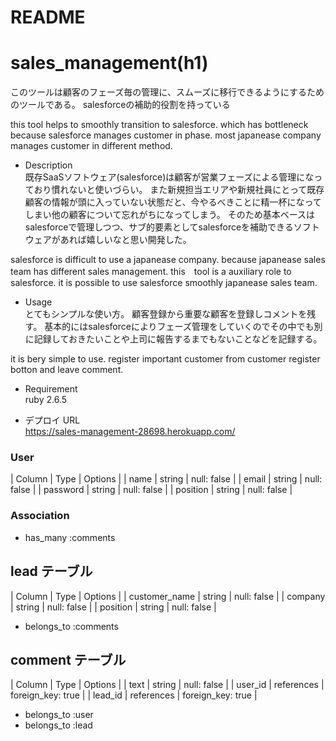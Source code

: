 # README
# sales_management(h1)

このツールは顧客のフェーズ毎の管理に、スムーズに移行できるようにするためのツールである。
salesforceの補助的役割を持っている

this tool helps to smoothly transition to salesforce.
which has bottleneck because salesforce manages customer in phase.
most japanease company manages customer in different method.


* Description<br>
既存SaaSソフトウェア(salesforce)は顧客が営業フェーズによる管理になっており慣れないと使いづらい。
また新規担当エリアや新規社員にとって既存顧客の情報が頭に入っていない状態だと、今やるべきことに精一杯になってしまい他の顧客について忘れがちになってしまう。
そのため基本ベースはsalesforceで管理しつつ、サブ的要素としてsalesforceを補助できるソフトウェアがあれば嬉しいなと思い開発した。

salesforce is difficult to use a japanease company.
because japanease sales team has different sales management.
this　tool is a auxiliary role to salesforce.
it is possible to use salesforce smoothly japanease sales team.

* Usage<br>
とてもシンプルな使い方。
顧客登録から重要な顧客を登録しコメントを残す。
基本的にはsalesforceによりフェーズ管理をしていくのでその中でも別に記録しておきたいことや上司に報告するまでもないことなどを記録する。

it is bery simple to use.
register important customer from customer register botton and leave comment.

* Requirement <br>
ruby 2.6.5

* デプロイ URL <br>
https://sales-management-28698.herokuapp.com/


### User

| Column   | Type   | Options     |
| name   | string | null: false |
| email      | string | null: false |
| password   | string | null: false |
| position   | string | null: false |

### Association

- has_many :comments

## lead テーブル

| Column            | Type   | Options     |
| customer_name     | string | null: false |
| company           | string | null: false |
| position          | string   | null: false |

- belongs_to :comments

## comment テーブル

| Column            | Type     | Options     |
| text          | string       | null: false |
| user_id       | references   | foreign_key: true |
| lead_id       | references   | foreign_key: true |

- belongs_to :user
- belongs_to :lead
